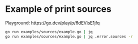 
# Example of print sources

Playground: https://go.dev/play/p/6dEVisE1jfq

```sh
go run examples/sources/example.go | jq
go run examples/sources/example.go | jq .error.sources -r
```

